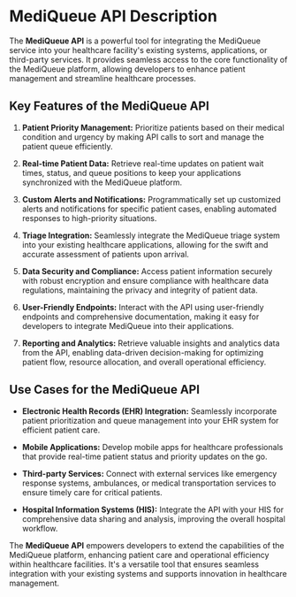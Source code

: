 # MediQueue API Description

The **MediQueue API** is a powerful tool for integrating the MediQueue service into your healthcare facility's existing systems, applications, or third-party services. It provides seamless access to the core functionality of the MediQueue platform, allowing developers to enhance patient management and streamline healthcare processes.

## Key Features of the MediQueue API

1. **Patient Priority Management:** Prioritize patients based on their medical condition and urgency by making API calls to sort and manage the patient queue efficiently.

2. **Real-time Patient Data:** Retrieve real-time updates on patient wait times, status, and queue positions to keep your applications synchronized with the MediQueue platform.

3. **Custom Alerts and Notifications:** Programmatically set up customized alerts and notifications for specific patient cases, enabling automated responses to high-priority situations.

4. **Triage Integration:** Seamlessly integrate the MediQueue triage system into your existing healthcare applications, allowing for the swift and accurate assessment of patients upon arrival.

5. **Data Security and Compliance:** Access patient information securely with robust encryption and ensure compliance with healthcare data regulations, maintaining the privacy and integrity of patient data.

6. **User-Friendly Endpoints:** Interact with the API using user-friendly endpoints and comprehensive documentation, making it easy for developers to integrate MediQueue into their applications.

7. **Reporting and Analytics:** Retrieve valuable insights and analytics data from the API, enabling data-driven decision-making for optimizing patient flow, resource allocation, and overall operational efficiency.

## Use Cases for the MediQueue API

- **Electronic Health Records (EHR) Integration:** Seamlessly incorporate patient prioritization and queue management into your EHR system for efficient patient care.

- **Mobile Applications:** Develop mobile apps for healthcare professionals that provide real-time patient status and priority updates on the go.

- **Third-party Services:** Connect with external services like emergency response systems, ambulances, or medical transportation services to ensure timely care for critical patients.

- **Hospital Information Systems (HIS):** Integrate the API with your HIS for comprehensive data sharing and analysis, improving the overall hospital workflow.

The **MediQueue API** empowers developers to extend the capabilities of the MediQueue platform, enhancing patient care and operational efficiency within healthcare facilities. It's a versatile tool that ensures seamless integration with your existing systems and supports innovation in healthcare management.
